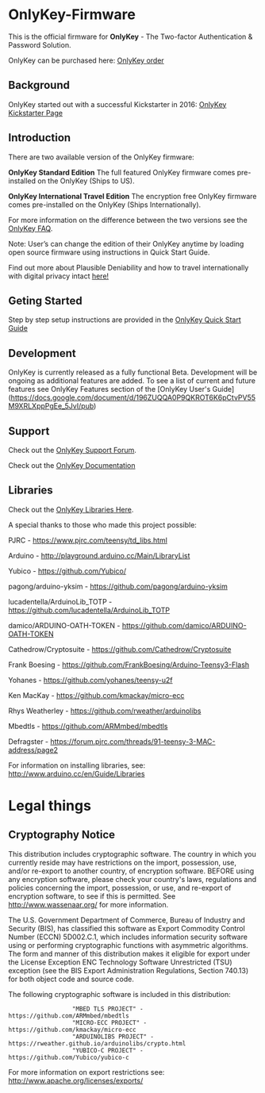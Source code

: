 # OnlyKey-Firmware

This is the official firmware for **OnlyKey** - The Two-factor Authentication & Password Solution. 

OnlyKey can be purchased here: [OnlyKey order](http://www.crp.to/p/)

## Background ##

OnlyKey started out with a successful Kickstarter in 2016: [OnlyKey Kickstarter Page](https://www.kickstarter.com/projects/1048259057/openkey-the-two-factor-authentication-and-password/)
 
## Introduction ##
There are two available version of the OnlyKey firmware: 

**OnlyKey Standard Edition** The full featured OnlyKey firmware comes pre-installed on the OnlyKey (Ships to US). 

**OnlyKey International Travel Edition** The encryption free OnlyKey firmware comes pre-installed on the OnlyKey (Ships Internationally). 

For more information on the difference between the two versions see the [OnlyKey FAQ](https://docs.crp.to/faq.html).

Note: User’s can change the edition of their OnlyKey anytime by loading open source firmware using instructions in Quick Start Guide.
 
Find out more about Plausible Deniability and how to travel internationally with digital privacy intact [here!](https://crp.to/2017/04/plausible-deniability-onlykey/)

## Geting Started ##
Step by step setup instructions are provided in the [OnlyKey Quick Start Guide](http://www.crp.to/okstart)

## Development ##
OnlyKey is currently released as a fully functional Beta. Development will be ongoing as additional features are added. To see a list of current and future features see OnlyKey Features section of the [OnlyKey User's Guide] (https://docs.google.com/document/d/196ZUQQA0P9QKROT6K6pCtvPV55M9XRLXppPgEe_5JvI/pub)

## Support ##

Check out the [OnlyKey Support Forum](https://groups.google.com/forum/#!forum/onlykey).

Check out the [OnlyKey Documentation](https://docs.crp.to)

## Libraries ##

Check out the [OnlyKey Libraries Here](https://github.com/onlykey/libraries).

A special thanks to those who made this project possible:

PJRC - https://www.pjrc.com/teensy/td_libs.html

Arduino - http://playground.arduino.cc/Main/LibraryList

Yubico - https://github.com/Yubico/

pagong/arduino-yksim - https://github.com/pagong/arduino-yksim 

lucadentella/ArduinoLib_TOTP - https://github.com/lucadentella/ArduinoLib_TOTP

damico/ARDUINO-OATH-TOKEN - https://github.com/damico/ARDUINO-OATH-TOKEN

Cathedrow/Cryptosuite - https://github.com/Cathedrow/Cryptosuite 

Frank Boesing - https://github.com/FrankBoesing/Arduino-Teensy3-Flash 

Yohanes - https://github.com/yohanes/teensy-u2f 

Ken MacKay - https://github.com/kmackay/micro-ecc

Rhys Weatherley - https://github.com/rweather/arduinolibs

Mbedtls - https://github.com/ARMmbed/mbedtls

Defragster - https://forum.pjrc.com/threads/91-teensy-3-MAC-address/page2

For information on installing libraries, see: http://www.arduino.cc/en/Guide/Libraries

# Legal things
## Cryptography Notice

This distribution includes cryptographic software. The country in which you currently reside may have restrictions on the import, possession, use, and/or re-export to another country, of encryption software.
BEFORE using any encryption software, please check your country's laws, regulations and policies concerning the import, possession, or use, and re-export of encryption software, to see if this is permitted.
See <http://www.wassenaar.org/> for more information.

The U.S. Government Department of Commerce, Bureau of Industry and Security (BIS), has classified this software as Export Commodity Control Number (ECCN) 5D002.C.1, which includes information security software using or performing cryptographic functions with asymmetric algorithms.
The form and manner of this distribution makes it eligible for export under the License Exception ENC Technology Software Unrestricted (TSU) exception (see the BIS Export Administration Regulations, Section 740.13) for both object code and source code.

The following cryptographic software is included in this distribution:

                      "MBED TLS PROJECT" - https://github.com/ARMmbed/mbedtls
                      "MICRO-ECC PROJECT" - https://github.com/kmackay/micro-ecc
                      "ARDUINOLIBS PROJECT" - https://rweather.github.io/arduinolibs/crypto.html
                      "YUBICO-C PROJECT" - https://github.com/Yubico/yubico-c

For more information on export restrictions see: http://www.apache.org/licenses/exports/



